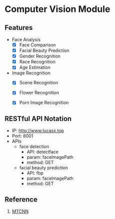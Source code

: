 # Computer Vision Module
## Features
* Face Analysis
    - [x] Face  Comparison
    - [x] Facial Beauty Prediction
    - [x] Gender Recognition
    - [x] Race Recognition
    - [x] Age Estimation
* Image Recognition
    - [x] Scene Recognition
    - [x] Flower Recognition
    - [x] Porn Image Recognition
    

## RESTful API Notation
* IP: http://www.lucasx.top
* Port: 8001
* APIs
    * face detection
        * API: detectface
        * param: faceImagePath
        * method: GET
    * facial beauty prediction
        * API: fbp
        * param: faceImagePath
        * method: GET

## Reference
1. [MTCNN](https://pypi.org/project/mtcnn/)